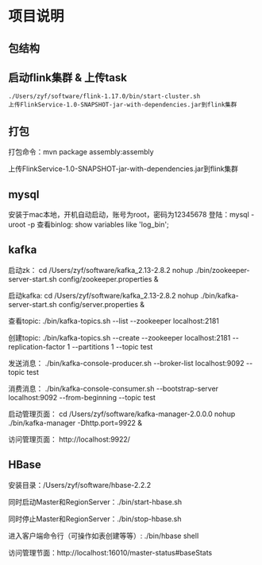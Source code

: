 # 项目说明

## 包结构

## 启动flink集群 & 上传task
    ./Users/zyf/software/flink-1.17.0/bin/start-cluster.sh 
    上传FlinkService-1.0-SNAPSHOT-jar-with-dependencies.jar到flink集群

## 打包
  打包命令：mvn package assembly:assembly

   上传FlinkService-1.0-SNAPSHOT-jar-with-dependencies.jar到flink集群


## mysql
  安装于mac本地，开机自动启动，账号为root，密码为12345678
  登陆：mysql -uroot -p
  查看binlog:  show variables like 'log_bin';


## kafka

  启动zk：
    cd /Users/zyf/software/kafka_2.13-2.8.2
    nohup ./bin/zookeeper-server-start.sh config/zookeeper.properties &

  启动kafka:
   cd /Users/zyf/software/kafka_2.13-2.8.2
     nohup ./bin/kafka-server-start.sh config/server.properties &

  查看topic:
     ./bin/kafka-topics.sh --list --zookeeper localhost:2181
    
  创建topic:
     ./bin/kafka-topics.sh --create --zookeeper localhost:2181 --replication-factor 1 --partitions 1 --topic test

  发送消息：
  ./bin/kafka-console-producer.sh --broker-list localhost:9092 --topic test

  消费消息：
  ./bin/kafka-console-consumer.sh --bootstrap-server localhost:9092 --from-beginning --topic test

  启动管理页面：
    cd /Users/zyf/software/kafka-manager-2.0.0.0
    nohup ./bin/kafka-manager -Dhttp.port=9922 &

  访问管理页面：
    http://localhost:9922/
    
## HBase
   安装目录：/Users/zyf/software/hbase-2.2.2

   同时启动Master和RegionServer：./bin/start-hbase.sh     

   同时停止Master和RegionServer：./bin/stop-hbase.sh

   进入客户端命令行（可操作如表创建等等）:   ./bin/hbase  shell

   访问管理节面：http://localhost:16010/master-status#baseStats






















